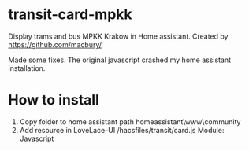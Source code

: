 # transit-card-mpkk
Display trams and bus MPKK Krakow in Home assistant.
Created by https://github.com/macbury/

Made some fixes. The original javascript crashed my home assistant installation.

# How to install
1) Copy folder to home assistant path 
homeassistant\www\community
2) Add resource in LoveLace-UI
/hacsfiles/transit/card.js
Module: Javascript
